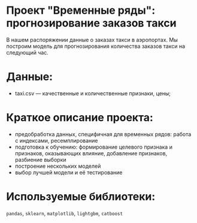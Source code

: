 # Проект "Временные ряды": прогнозирование заказов такси 
В нашем распоряжении данные о заказах такси в аэропортах. Мы построим модель для прогнозирования количества заказов такси на следующий час.
# Данные:
   - taxi.csv — качественные и количественные признаки, цены;
# Краткое описание проекта:
- предобработка данных, специфичная для временных рядов: работа с индексами, ресемплирование
- подготовка к обучению: формирование целевого признака и признаков, оказывающих влияние, добавление признаков, разбиение выборки
- построение нескольких моделей
- выбор лучшей модели и её тестирование
# Используемые библиотеки: 
`pandas`, `sklearn`, `matplotlib`, `lightgbm`, `catboost`

